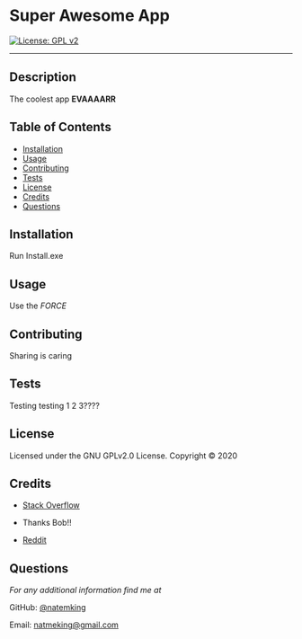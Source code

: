 # Super Awesome App

[![License: GPL v2](https://img.shields.io/badge/License-GPL%20v2-blue.svg)](https://www.gnu.org/licenses/old-licenses/gpl-2.0.en.html)

---

## Description
The coolest app **EVAAAARR**

## Table of Contents
* [Installation](#installation)
* [Usage](#usage)
* [Contributing](#contributing)
* [Tests](#tests)
* [License](#license)
* [Credits](#credits)
* [Questions](#questions)

## Installation
Run Install.exe

## Usage
Use the *FORCE*

## Contributing
Sharing is caring

## Tests
Testing testing 1 2 3????

## License 
Licensed under the GNU GPLv2.0 License. Copyright © 2020

## Credits
* [Stack Overflow](https://www.stackoverflow.com)

* Thanks Bob!!

* [Reddit](https://www.reddit.com)

## Questions
*For any additional information find me at* 

GitHub: [@natemking](https://github.com/natemking/)

Email: [natmeking@gmail.com](mailto:natmeking@gmail.com)
